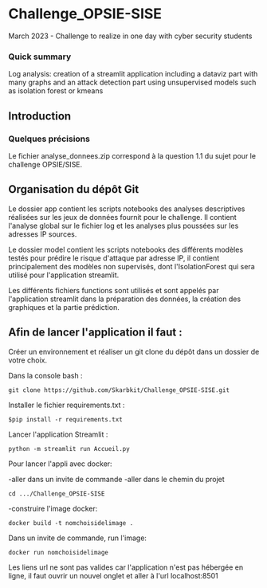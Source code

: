 # Challenge_OPSIE-SISE
March 2023 - Challenge to realize in one day with cyber security students
### Quick summary
Log analysis: creation of a streamlit application including a dataviz part with many graphs and an attack detection part using unsupervised models such as isolation forest or kmeans

## Introduction

### Quelques précisions 
Le fichier analyse_donnees.zip correspond à la question 1.1 du sujet pour le challenge OPSIE/SISE.

## Organisation du dépôt Git 

Le dossier app contient les scripts notebooks des analyses descriptives réalisées sur les jeux de données fournit pour le challenge. Il contient l'analyse global sur le fichier log et les analyses plus poussées sur les adresses IP sources. 

Le dossier model contient les scripts notebooks des différents modèles testés pour prédire le risque d'attaque par adresse IP, il contient principalement des modèles non supervisés, dont l'IsolationForest qui sera utilisé pour l'application streamlit. 

Les différents fichiers functions sont utilisés et sont appelés par l'application streamlit dans la préparation des données, la création des graphiques et la partie prédiction.

## Afin de lancer l'application il faut :

Créer un environnement et réaliser un git clone du dépôt dans un dossier de votre choix.

Dans la console bash :
```
git clone https://github.com/Skarbkit/Challenge_OPSIE-SISE.git
```

Installer le fichier requirements.txt :
```
$pip install -r requirements.txt
```


Lancer l'application Streamlit :
```
python -m streamlit run Accueil.py
```

Pour lancer l'appli avec docker:

-aller dans un invite de commande
-aller dans le chemin du projet 

```
cd .../Challenge_OPSIE-SISE
```

-construire l'image docker:

```
docker build -t nomchoisidelimage .
```

Dans un invite de commande, run l'image:

```
docker run nomchoisidelimage 
```

Les liens url ne sont pas valides car l'application n'est pas hébergée en ligne, il faut ouvrir un nouvel onglet et aller à l'url localhost:8501

